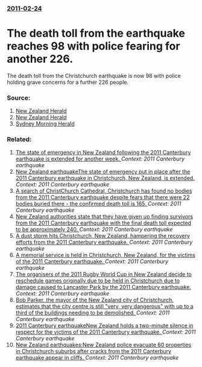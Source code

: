 ### [2011-02-24](/news/2011/02/24/index.md)

# The death toll from the earthquake reaches 98 with police fearing for another 226. 

The death toll from the Christchurch earthquake is now 98 with police holding grave concerns for a further 226 people.


### Source:

1. [New Zealand Herald](http://www.nzherald.co.nz/nz/news/article.cfm?c_id=1&objectid=10708428)
2. [New Zealand Herald](http://www.nzherald.co.nz/nz/news/article.cfm?c_id=1&objectid=10708400)
3. [Sydney Morning Herald](http://www.smh.com.au/world/quake-death-toll-now-98-with-200-more-missing-pm-20110224-1b5uz.html)

### Related:

1. [The state of emergency in New Zealand following the 2011 Canterbury earthquake is extended for another week. ](/news/2011/04/12/the-state-of-emergency-in-new-zealand-following-the-2011-canterbury-earthquake-is-extended-for-another-week.md) _Context: 2011 Canterbury earthquake_
2. [New Zealand earthquakeThe state of emergency put in place after the 2011 Canterbury earthquake in Christchurch, New Zealand, is extended. ](/news/2011/03/7/new-zealand-earthquakepthe-state-of-emergency-put-in-place-after-the-2011-canterbury-earthquake-in-christchurch-new-zealand-is-extended.md) _Context: 2011 Canterbury earthquake_
3. [A search of ChristChurch Cathedral, Christchurch has found no bodies from the 2011 Canterbury earthquake despite fears that there were 22 bodies buried there - the confirmed death toll is 165. ](/news/2011/03/5/a-search-of-christchurch-cathedral-christchurch-has-found-no-bodies-from-the-2011-canterbury-earthquake-despite-fears-that-there-were-22-bo.md) _Context: 2011 Canterbury earthquake_
4. [New Zealand authorities state that they have given up finding survivors from the 2011 Canterbury earthquake with the final death toll expected to be approximately 240. ](/news/2011/03/3/new-zealand-authorities-state-that-they-have-given-up-finding-survivors-from-the-2011-canterbury-earthquake-with-the-final-death-toll-expect.md) _Context: 2011 Canterbury earthquake_
5. [A dust storm hits Christchurch, New Zealand, hampering the recovery efforts from the 2011 Canterbury earthquake. ](/news/2011/03/2/a-dust-storm-hits-christchurch-new-zealand-hampering-the-recovery-efforts-from-the-2011-canterbury-earthquake.md) _Context: 2011 Canterbury earthquake_
6. [A memorial service is held in Christchurch, New Zealand, for the victims of the 2011 Canterbury earthquake. ](/news/2011/03/18/a-memorial-service-is-held-in-christchurch-new-zealand-for-the-victims-of-the-2011-canterbury-earthquake.md) _Context: 2011 Canterbury earthquake_
7. [The organisers of the 2011 Rugby World Cup in New Zealand decide to reschedule games originally due to be held in Christchurch due to damage caused to Lancaster Park by the 2011 Canterbury earthquake. ](/news/2011/03/16/the-organisers-of-the-2011-rugby-world-cup-in-new-zealand-decide-to-reschedule-games-originally-due-to-be-held-in-christchurch-due-to-damage.md) _Context: 2011 Canterbury earthquake_
8. [Bob Parker, the mayor of the New Zealand city of Christchurch, estimates that the city centre is still "very, very dangerous" with up to a third of the buildings needing to be demolished. ](/news/2011/03/13/bob-parker-the-mayor-of-the-new-zealand-city-of-christchurch-estimates-that-the-city-centre-is-still-very-very-dangerous-with-up-to-a-t.md) _Context: 2011 Canterbury earthquake_
9. [2011 Canterbury earthquakeNew Zealand holds a two-minute silence in respect for the victims of the 2011 Canterbury earthquake. ](/news/2011/03/1/2011-canterbury-earthquakepnew-zealand-holds-a-two-minute-silence-in-respect-for-the-victims-of-the-2011-canterbury-earthquake.md) _Context: 2011 Canterbury earthquake_
10. [New Zealand earthquakes:New Zealand police evacuate 60 properties in Christchurch suburbs after cracks from the 2011 Canterbury earthquake appear in cliffs. ](/news/2011/02/28/new-zealand-earthquakes-pnew-zealand-police-evacuate-60-properties-in-christchurch-suburbs-after-cracks-from-the-2011-canterbury-earthquake.md) _Context: 2011 Canterbury earthquake_
